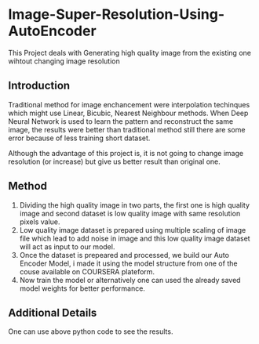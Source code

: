 # Image-Super-Resolution-Using-AutoEncoder
This Project deals with Generating high quality image from the existing one wihtout changing image resolution

## Introduction
Traditional method for image enchancement were interpolation techinques which might use Linear, Bicubic, Nearest Neighbour methods.
When Deep Neural Network is used to learn the pattern and reconstruct the same image, the results were better than traditional method still there are some error because of less training short dataset.

Although the advantage of this project is, it is not going to change image resolution (or increase) but give us better result than original one.

## Method
1. Dividing the high quality image in two parts, the first one is high quality image and second dataset is low quality image with same resolution pixels value.
2. Low quality image dataset is prepared using multiple scaling of image file which lead to add noise in image and this low quality image dataset will act as input to our model.
3. Once the dataset is prepeared and processed, we build our Auto Encoder Model, i made it using the model structure from one of the couse available on COURSERA plateform.
4. Now train the model or alternatively one can used the already saved model weights for better performance.

## Additional Details
One can use above python code to see the results.
